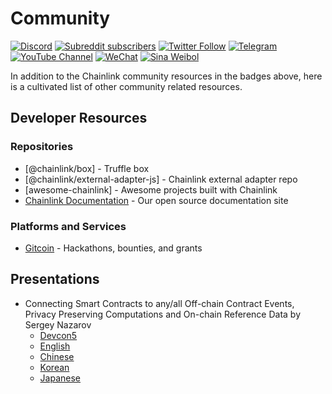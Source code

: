 # Community

[![Discord](https://img.shields.io/discord/592041321326182401?style=flat-square&logo=discord)](https://discordapp.com/invite/aSK4zew)
[![Subreddit subscribers](https://img.shields.io/reddit/subreddit-subscribers/Chainlink?logo=reddit&style=flat-square)](https://www.reddit.com/r/Chainlink/)
[![Twitter Follow](https://img.shields.io/twitter/follow/chainlink?logo=twitter&style=flat-square)](https://twitter.com/chainlink)
[![Telegram](https://img.shields.io/badge/Telegram-Follow-blue?style=flat-square&logo=telegram)](https://t.me/chainlinkofficial)
[![YouTube Channel](https://img.shields.io/badge/YouTube-Subscribe-red?style=flat-square&logo=youtube)](https://www.youtube.com/chainlinkofficial)
[![WeChat](https://img.shields.io/badge/WeChat-Follow-green?style=flat-square&logo=wechat)](https://blog.chain.link/chainlink-chinese-communities/)
[![Sina Weibol](https://img.shields.io/badge/Weibo-Follow-red?style=flat-square&logo=sina-weibo)](https://weibo.com/chainlinkofficial)

In addition to the Chainlink community resources in the badges above, here is a
cultivated list of other community related resources.

## Developer Resources

### Repositories

- [@chainlink/box] - Truffle box
- [@chainlink/external-adapter-js] - Chainlink external adapter repo
- [awesome-chainlink] - Awesome projects built with Chainlink
- [Chainlink Documentation](https://github.com/smartcontractkit/documentation/) - Our open source documentation site

### Platforms and Services

- [Gitcoin] - Hackathons, bounties, and grants

## Presentations

- Connecting Smart Contracts to any/all Off-chain Contract Events,
  Privacy Preserving Computations and On-chain Reference Data by Sergey Nazarov
  - [Devcon5](https://chain.link/presentations/devcon5.pdf)
  - [English](https://chain.link/presentations/english.pdf)
  - [Chinese](https://chain.link/presentations/chinese.pdf)
  - [Korean](https://chain.link/presentations/korean.pdf)
  - [Japanese](https://chain.link/presentations/japanese.pdf)

[awesome chainlink]: https://github.com/JohannEid/awesome-chainlink
[devvon5]: https://chain.link/presentations/devcon5.pdf
[external-adapter-js]: https://github.com/smartcontractkit/external-adapters-js
[gitcoin]: https://gitcoin.co/
